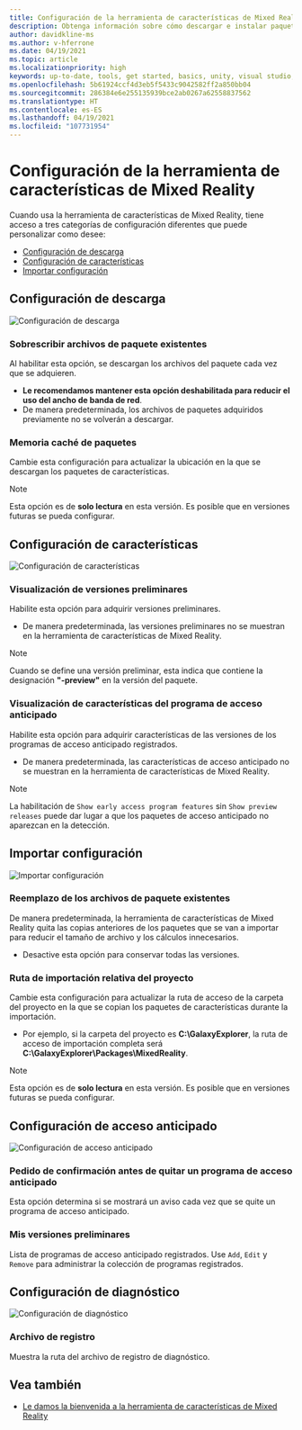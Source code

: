```yaml
---
title: Configuración de la herramienta de características de Mixed Reality
description: Obtenga información sobre cómo descargar e instalar paquetes de Mixed Reality para Unity desde la herramienta de características de MR para el desarrollo de HoloLens y VR.
author: davidkline-ms
ms.author: v-hferrone
ms.date: 04/19/2021
ms.topic: article
ms.localizationpriority: high
keywords: up-to-date, tools, get started, basics, unity, visual studio, toolkit, mixed reality headset, windows mixed reality headset, virtual reality headset, installation, Windows, HoloLens, emulator, unreal, openxr
ms.openlocfilehash: 5b61924ccf4d3eb5f5433c9042582ff2a850bb04
ms.sourcegitcommit: 286384e6e255135939bce2ab0267a62558837562
ms.translationtype: HT
ms.contentlocale: es-ES
ms.lasthandoff: 04/19/2021
ms.locfileid: "107731954"
---
```

# <a name="configuring-the-mixed-reality-feature-tool"></a>Configuración de la herramienta de características de Mixed Reality

Cuando usa la herramienta de características de Mixed Reality, tiene acceso a tres categorías de configuración diferentes que puede personalizar como desee:

* [Configuración de descarga](#download-settings)
* [Configuración de características](#feature-settings)
* [Importar configuración](#import-settings)

## <a name="download-settings"></a>Configuración de descarga

![Configuración de descarga](images/FeatureToolSettings-Download.png)

### <a name="overwrite-existing-package-files"></a>Sobrescribir archivos de paquete existentes

Al habilitar esta opción, se descargan los archivos del paquete cada vez que se adquieren. 

* **Le recomendamos mantener esta opción deshabilitada para reducir el uso del ancho de banda de red**.
* De manera predeterminada, los archivos de paquetes adquiridos previamente no se volverán a descargar.

### <a name="package-cache"></a>Memoria caché de paquetes

Cambie esta configuración para actualizar la ubicación en la que se descargan los paquetes de características.

> [!NOTE]
> Esta opción es de **solo lectura** en esta versión. Es posible que en versiones futuras se pueda configurar.

## <a name="feature-settings"></a>Configuración de características

![Configuración de características](images/FeatureToolSettings-Feature.png)

### <a name="show-preview-releases"></a>Visualización de versiones preliminares

Habilite esta opción para adquirir versiones preliminares.
* De manera predeterminada, las versiones preliminares no se muestran en la herramienta de características de Mixed Reality. 

> [!NOTE]
> Cuando se define una versión preliminar, esta indica que contiene la designación **"-preview"** en la versión del paquete.

### <a name="show-early-access-program-features"></a>Visualización de características del programa de acceso anticipado

Habilite esta opción para adquirir características de las versiones de los programas de acceso anticipado registrados.

* De manera predeterminada, las características de acceso anticipado no se muestran en la herramienta de características de Mixed Reality. 

> [!NOTE]
> La habilitación de `Show early access program features` sin `Show preview releases` puede dar lugar a que los paquetes de acceso anticipado no aparezcan en la detección.

## <a name="import-settings"></a>Importar configuración

![Importar configuración](images/FeatureToolSettings-Import.png)

### <a name="replace-existing-package-files"></a>Reemplazo de los archivos de paquete existentes

De manera predeterminada, la herramienta de características de Mixed Reality quita las copias anteriores de los paquetes que se van a importar para reducir el tamaño de archivo y los cálculos innecesarios. 

* Desactive esta opción para conservar todas las versiones.

### <a name="project-relative-import-path"></a>Ruta de importación relativa del proyecto

Cambie esta configuración para actualizar la ruta de acceso de la carpeta del proyecto en la que se copian los paquetes de características durante la importación. 

* Por ejemplo, si la carpeta del proyecto es **C:\GalaxyExplorer**, la ruta de acceso de importación completa será **C:\GalaxyExplorer\Packages\MixedReality**.

> [!NOTE]
> Esta opción es de **solo lectura** en esta versión. Es posible que en versiones futuras se pueda configurar.

## <a name="early-access-settings"></a>Configuración de acceso anticipado

![Configuración de acceso anticipado](images/FeatureToolSettings-EarlyAccess.png)
 
### <a name="ask-for-confirmation-before-removing-an-early-access-program"></a>Pedido de confirmación antes de quitar un programa de acceso anticipado

Esta opción determina si se mostrará un aviso cada vez que se quite un programa de acceso anticipado.

### <a name="my-previews"></a>Mis versiones preliminares

Lista de programas de acceso anticipado registrados. Use `Add`, `Edit` y `Remove` para administrar la colección de programas registrados.

## <a name="diagnostic-settings"></a>Configuración de diagnóstico

![Configuración de diagnóstico](images/FeatureToolSettings-Diagnostics.png)

### <a name="log-file"></a>Archivo de registro

Muestra la ruta del archivo de registro de diagnóstico.

## <a name="see-also"></a>Vea también

- [Le damos la bienvenida a la herramienta de características de Mixed Reality](welcome-to-mr-feature-tool.md)